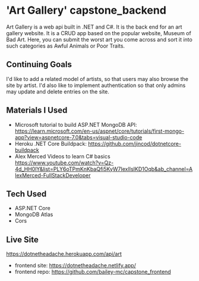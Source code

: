 # 'Art Gallery' capstone_backend
Art Gallery is a web api built in .NET and C#. It is the back end for an art gallery website.  It is a CRUD app based on the popular website, Museum of Bad Art. Here, you can submit the worst art you come across and sort it into such categories as Awful Animals or Poor Traits.

## Continuing Goals
I'd like to add a related model of artists, so that users may also browse the site by artist. I'd also like to implement authentication so that only admins may update and delete entries on the site.

## Materials I Used
- Microsoft tutorial to build ASP.NET MongoDB API: https://learn.microsoft.com/en-us/aspnet/core/tutorials/first-mongo-app?view=aspnetcore-7.0&tabs=visual-studio-code
- Heroku .NET Core Buildpack: https://github.com/jincod/dotnetcore-buildpack
- Alex Merced Videos to learn C# basics https://www.youtube.com/watch?v=Qz-4d_HH0lY&list=PLY6oTPmKnKbaQfi5KyW7IexlIsIKD1Oqb&ab_channel=AlexMerced-FullStackDeveloper

## Tech Used
- ASP.NET Core
- MongoDB Atlas
- Cors

## Live Site
https://dotnetheadache.herokuapp.com/api/art
- frontend site: https://dotnetheadache.netlify.app/
- frontend repo: https://github.com/bailey-mc/capstone_frontend

